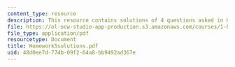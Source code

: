 ```yaml
---
content_type: resource
description: This resource contains solutions of 4 questions asked in Homework 5.
file: https://ol-ocw-studio-app-production.s3.amazonaws.com/courses/1-85-water-and-wastewater-treatment-engineering-spring-2006/48d0ee7d774b09f264a8bb9492ad367e_Homework5solutions.pdf
file_type: application/pdf
resourcetype: Document
title: Homework5solutions.pdf
uid: 48d0ee7d-774b-09f2-64a8-bb9492ad367e
---
```

